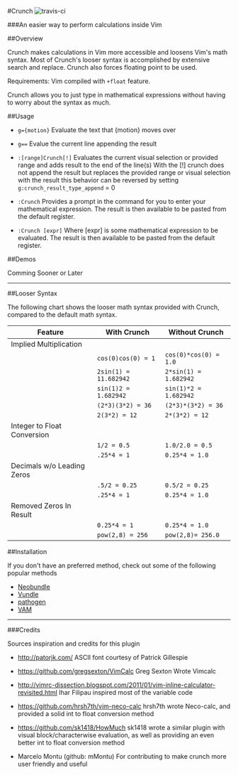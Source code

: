 #Crunch ![travis-ci](https://travis-ci.org/arecarn/crunch.vim.svg?branch=master)

###An easier way to perform calculations inside Vim

##Overview

Crunch makes calculations in Vim more accessible and loosens Vim's math
syntax.  Most of Crunch's looser syntax is accomplished by extensive search
and replace.  Crunch also forces floating point to be used.

Requirements: Vim compiled with `+float` feature.

Crunch allows you to just type in mathematical expressions without having to
worry about the syntax as much.


##Usage

* `g={motion}` Evaluate the text that {motion} moves over

* `g==` Evalue the current line appending the result

* `:[range]Crunch[!]`
   Evaluates the current visual selection or provided range and adds result to
   the end of the line(s) With the [!] crunch does not append the result but
   replaces the provided range or visual selection with the result this
   behavior can be reversed  by setting  `g:crunch_result_type_append` = 0

* `:Crunch`
    Provides a prompt in the command for you to enter your mathematical
    expression. The result is then available to be pasted from the default
    register.

* `:Crunch [expr]`
    Where [expr] is some mathematical expression to be evaluated. The result
    is then available to be pasted from the default register.

##Demos

Comming Sooner or Later

------------------------------------------------------------------------------


##Looser Syntax

The following chart shows the looser math syntax provided with Crunch,
compared to the default math syntax.

|       **Feature**         |    **With Crunch**      |  **Without Crunch** |
| ------------------------- | ---------------------   | ------------------- |
|Implied Multiplication     |                         |                     |
|                           |`cos(0)cos(0) = 1`       |`cos(0)*cos(0) = 1.0`|
|                           |`2sin(1) = 11.682942`    |`2*sin(1) = 1.682942`|
|                           |`sin(1)2 = 1.682942`     |`sin(1)*2 = 1.682942`|
|                           |`(2*3)(3*2) = 36`        |`(2*3)*(3*2) = 36`   |
|                           |`2(3*2) = 12`            |`2*(3*2) = 12`       |
|Integer to Float Conversion|                         |                     |
|                           |`1/2 = 0.5`              |`1.0/2.0 = 0.5`      |
|                           |`.25*4 = 1`              |`0.25*4 = 1.0`       |
|Decimals w/o Leading Zeros |                         |                     |
|                           |`.5/2 = 0.25`            |`0.5/2 = 0.25`       |
|                           |`.25*4 = 1`              |`0.25*4 = 1.0`       |
|Removed Zeros In Result    |                         |                     |
|                           |`0.25*4 = 1`             |`0.25*4 = 1.0`       |
|                           |`pow(2,8) = 256`         |`pow(2,8)= 256.0`    |

##Installation

If you don't have an preferred method, check out some of the following popular
methods
* [Neobundle](https://github.com/Shougo/neobundle.vim)
* [Vundle](https://github.com/gmarik/vundle)
* [pathogen](https://github.com/tpope/vim-pathogen)
* [VAM](https://github.com/MarcWeber/vim-addon-manager)

------------------------------------------------------------------------------

###Credits

Sources inspiration and credits for this plugin

- http://patorjk.com/
  ASCII font courtesy of Patrick Gillespie

- https://github.com/gregsexton/VimCalc
  Greg Sexton Wrote Vimcalc

- http://vimrc-dissection.blogspot.com/2011/01/vim-inline-calculator-revisited.html
  Ihar Filipau inspired most of the variable code

- https://github.com/hrsh7th/vim-neco-calc
  hrsh7th wrote Neco-calc, and provided a solid int to float conversion method

- https://github.com/sk1418/HowMuch
  sk1418 wrote a similar plugin with visual block/characterwise evaluation, as
  well as providing an even better int to float conversion method

- Marcelo Montu (github: mMontu)
  For contributing to make crunch more user friendly and useful
